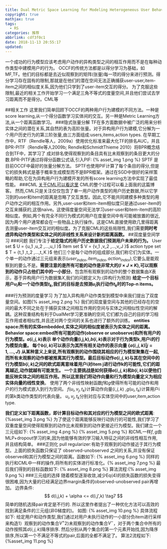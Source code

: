 ```yaml
---
title: Dual Metric Space Learning for Modeling Heterogeneous User Behaviors
copyright: true
mathjax: true
tags:
  - RS
categories: 推荐
abbrlink: cdf3f0c1
date: 2018-11-13 20:55:17
updated:
---
```

一个成功的行为模型应该考虑用户动作的异构类型之间的相互作用而不是在每种动作类型中建模用户的行为。
OCCF的传统方法都是以得分学习为基础，如MF,TF。他们的目标都是去近似观察到的矩阵(张量)每一项的得分来进行预测。得分学习存在固有的限制,那就是在他们的潜在空间无法正确捕获user-user,item-item之间的相似度关系,因为他们只学到了user-item交互的得分。
为了克服这些限制,最近的相关工作开始学习一个满足三角不等式的度量空间,并且他们尝试去学习距离而不是得分。CML等
<!--more-->
##相关工作
这里我们简单回顾下OCCF的两种用户行为建模的不同方法。一种是score learning,从一个得分函数学习实体间的交互。另一种是Metric Learning方法,从一个距离函数学习。
###隐式张量分解
TF在多方面数据中被广泛的用来分析实体之间的潜在关系,其自然的表为高阶张量。对于异构用户行为建模,它分解为一个用户历史行为的第三阶张量,由三方面组成:users,items,action types.
在早期工作中，RTF（Rendle等人，2009a）使用优化标准来最大化TF的排名AUC，并且BPR-PITF（Rendle等人2009b; Rendle和SchmidtThieme 2010）将BPR概念结合到TF中，其学习了 成对排名使得观察到的条目具有比未观察到的条目更大的分数.BPR-PITF通过将得分函数公式话,引入PIF:
{% asset_img 1.png %}
SPTF 是目前OCCF中最好的张量分解方法。
SPTF也使用PIF计算了每个条目的得分,但是它的损失韩式是基于概率生成模型而不是BPR框架。通过在SGD中很好的采样策略的帮助,它在为异构用户行为建模开发的所有score learning方法中实现了最佳性能。
###CML
[关于CML可以看这里](https://statusrank.xyz/2018/11/13/CML/)
CML的整个过程可以看上面我的这篇博客。
然而,CML只是关注仅仅包含了单一用户动作类型的用户历史数据,所以它学习到的user和item的距离是忽略了交互类型。因此,它不能共同建模多种类型的用户动作之间的相互作用。另外,user-user和item-item相似度只是通过user-item的交互来捕获的,这很naive。这使得度量空间无法学习user-user和item-item的高阶相似度。例如,两个有完全不同行为模式的用户在度量空间中有可能被放置的很近,因为两个用户通常都会在一些物品上执行操作。这是CML直接使用欧几里得距离去测量user-item交互对的相似度。为了克服CML的这些局限性,我们需要**同时考虑异构动作类型和实体之间的非线性关系来设计新的距离函数。**
##双度量空间学习
###问题
我们专注于**给定隐式的用户历史数据我们预测用户未来的行为。**
User set $ U = \{u_1 ,u_2 ,...,u_I \}$
Item set $ V = \{v_1 ,v_2 ,...,v_J \}$
action type set $ T = \{t_1 ,t_2 ,...,t_K \}$
他们三个是每个动作的组成部分,我们称它们为实体。一个单一的动作通过三元组来表示$(user_{index},item_{index},action_{index})$,它要么是能观察到的要么不是。**需要注意的是所有可能的动作是非常大的($I \times J \times K$),可以观察到的动作只占他们其中的一小部分**。包含所有观察到的动作的整个数据集由$X$表示，基于异构用户行为数据集$X$,我们的问题定义为:(异构行为预测)
**给定一个目标用户$u_i$和一个动作类型$t_k$,我们的目标是去预测$u_i$执行动作$t_k$时的Top-n items。**

###行为预测的度量学习
为了加入异构用户动作类型到模型中来我们提出了双度量空间。如图{% asset_img 2.png %}
我们的双度量空间与其他的已经存在的空间的最大不同之处在于捕获实体之间相互作用的空间与实体之间相似性空间的解耦。这种双重结构有利于DualMet学习更准确的空间,它们都为自己的目的学习相互作用或者相似性,并且还对两个空间的关系也进行了额外的训练。
**entities space:**所有的实体embedded,实体之间的相似度被表示为实体之间的距离。
**Behavior space:**embed所有可能的动作(observe or unobserve)和所有用户的行为模型。$a(i,j,k)$表示 单个动作向量(i,j,k),$b(i,k)$表示对于行为类型k,用户i的行为模型向量。
每个$b(i,k)$可以表示为其所有相关动作的表示向量  $\{a(i,j,k) |j = 1,...,J\}$
从某种意义上来说,所有观察到的动作围绕其相应的行为模型聚集在一起,而所有未观察的动作都被推离其行为模型。最后目标动作$a(i,j,k)$与其在空间中的行为模型$b(i,k)$之间的欧式距离意味着**用户i对item j进行动作k的可能性,它们的距离越近,动作就越有可能发生。**
一个主要挑战是如何获得$a(i,j,k)$和$b(i,k)$以便他们能反映实体之间的相互作用。所以这里我们**将动作向量和行为模型向量定义为相应实体向量的线性变换**。
使用了两个非线性映射函数$f$和$g$使得所有可能的动作和用户的行为模式嵌入到行为空间。
$f(u_i,v_j,t_k)$计算动作向量$(i,j,k)$ ,$g(u_i,t_k)$计算用户i的第k类动作类型的代表向量。 $u_i,v_j,t_k$分别对应与实体空间中的user,item,action type.

**我们定义如下距离函数，即计算目标动作和其对应的行为模型之间的欧式距离**:
{%asset_img 3.png %}
为了使这个距离能够反映行动执行的可能性,我们学习了双重度量空间使得观察到的动作比未观察到的动作更接近行为模型。我们建立一个三元组如下:
{% asset_img 4.png %}
{% asset_img 5.png %}
和CML一样$f,g$由MLP+dropout学习的来,因为他能够有效的学习输入特征之间的非线性相互作用,并且结构简单。
###正则化
pull regularizer:有助于观察到的动作接近于其行为模型。上面的损失函数只保证了 observed-unobserved 之间的关系,并没有保证observed和其行为模型之间的距离。函数如下:
{% asset_img 6.png %}
同样的执行和CML中一样的操作,将所有的实体进行标准化。{% asset_img 7.png %}
最后我们得到的目标函数如下:
{% asset_img 8.png %}
算法流程:{% asset_img 9.png %}
###三元组的选择
随着模型逐渐收敛,减少Eq(4)的损失函数的损失变得很困难,因为大量的已经满足边界margin条件的observed-unobserved pair再增加。
边界条件:
$$
d(i,j,k) + \alpha <= d(i,j',k) \tag7
$$
简单的随机选择pair肯定是不行的.
所以这里作者提出了一种优化方法可以高效的找到满足条件的三元组(非0梯度的)。
如图:
{% asset_img 10.png %}
具体流程如下: 
给定用户和动作类型,我们通过对用户未执行动作的一小部分负item进行采样来构造1）观察到的动作集合$V^+$2)未观察到的动作集合$V^-$，对于两个集合中所有的动作按照其$d(i,j,k)$降序排序.
然后分别从两个集合的第一个元素开始找,因为降序排序,所以第一个不满足不等式的pair,后面的全都不满足了。
算法2流程如下:{%asset_img 11.png %}
